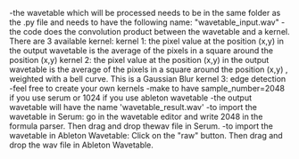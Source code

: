 -the wavetable which will be processed needs to be in the same folder as the .py file and needs to have the following name: "wavetable_input.wav"
-the code does the convolution product between the wavetable and a kernel. 
There are 3 available kernel:
kernel 1: the pixel value at the position (x,y) in the output wavetable is the average of the pixels in a square around the position (x,y) 
kernel 2: the pixel value at the position (x,y) in the output wavetable is the average of the pixels in a square around the position (x,y) , weighted with a bell curve. This is a Gaussian Blur
kernel 3: edge detection
-feel free to create your own kernels
-make to have  sample_number=2048 if you use serum or 1024 if you use ableton wavetable
-the output wavetable will have the name 'wavetable_result.wav'
-to import the wavetable in Serum: go in the wavetable editor and write 2048 in the formula parser. Then drag and drop thewav file in Serum.
-to import the wavetable in Ableton Wavetable: Click on the "raw" button. Then drag and drop the wav file in Ableton Wavetable.
